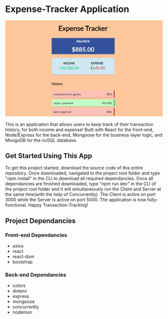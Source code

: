 # Expense-Tracker Application

![flix-for-fun-login-page](/client/src/IMG/readme-screen.png)

This is an application that allows users to keep track of their transaction history, for both income and expense!
Built with React for the front-end, Node/Express for the back-end, Mongoose for the business-layer logic, and MongoDB for the noSQL database.

## Get Started Using This App

To get this project started, download the source code of this entire repository.
Once downloaded, navigated to the project root folder and type "npm install" in the CLI to download all required dependancies.
Once all dependancies are finished downloaded, type "npm run dev" in the CLI of the project root folder and it will simultaneously run the Client and Server at the same time(with the help of Concurrently). 
The Client is active on port 3000 while the Server is active on port 5000.
The application is now fully-functional. Happy Transaction-Tracking!

## Project Dependancies

### Front-end Dependancies
 - axios
 - react
 - react-dom
 - bootstrap

### Back-end Dependancies
 - colors
 - dotenv
 - express
 - mongoose
 - concurrently
 - nodemon